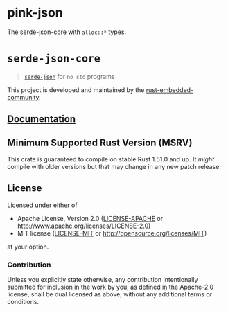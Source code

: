 # pink-json
The serde-json-core with `alloc::*` types.

# `serde-json-core`

> [`serde-json`] for `no_std` programs

[`serde-json`]: https://crates.io/crates/serde_json

This project is developed and maintained by the [rust-embedded-community].

[rust-embedded-community]: https://github.com/rust-embedded-community/meta

## [Documentation](https://docs.rs/serde-json-core)

## Minimum Supported Rust Version (MSRV)

This crate is guaranteed to compile on stable Rust 1.51.0 and up. It *might*
compile with older versions but that may change in any new patch release.

## License

Licensed under either of

- Apache License, Version 2.0 ([LICENSE-APACHE](LICENSE-APACHE) or
  http://www.apache.org/licenses/LICENSE-2.0)
- MIT license ([LICENSE-MIT](LICENSE-MIT) or http://opensource.org/licenses/MIT)

at your option.

### Contribution

Unless you explicitly state otherwise, any contribution intentionally submitted
for inclusion in the work by you, as defined in the Apache-2.0 license, shall be
dual licensed as above, without any additional terms or conditions.
